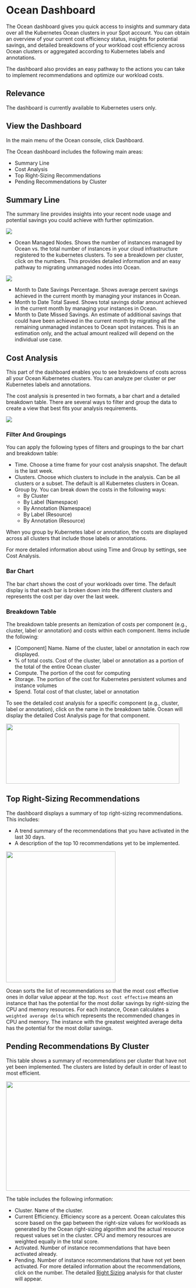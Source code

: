 # Ocean Dashboard

The Ocean dashboard gives you quick access to insights and summary data over all the Kubernetes Ocean clusters in your Spot account. You can obtain an overview of your current cost efficiency status, insights for potential savings, and detailed breakdowns of your workload cost efficiency across Ocean clusters or aggregated according to Kubernetes labels and annotations.

The dashboard also provides an easy pathway to the actions you can take to implement recommendations and optimize our workload costs.

## Relevance

The dashboard is currently available to Kubernetes users only.

## View the Dashboard

In the main menu of the Ocean console, click Dashboard.

The Ocean dashboard includes the following main areas:

- Summary Line
- Cost Analysis
- Top Right-Sizing Recommendations
- Pending Recommendations by Cluster

## Summary Line

The summary line provides insights into your recent node usage and potential savings you could achieve with further optimization.

<img src="/ocean/_media/tutorials-ocean-dashboard-01.png" />

- Ocean Managed Nodes. Shows the number of instances managed by Ocean vs. the total number of instances in your cloud infrastructure registered to the kubernetes clusters. To see a breakdown per cluster, click on the numbers. This provides detailed information and an easy pathway to migrating unmanaged nodes into Ocean.

<img src="/ocean/_media/tutorials-ocean-dashboard-02.png" />

- Month to Date Savings Percentage. Shows average percent savings achieved in the current month by managing your instances in Ocean.
- Month to Date Total Saved. Shows total savings dollar amount achieved in the current month by managing your instances in Ocean.
- Month to Date Missed Savings. An estimate of additional savings that could have been achieved in the current month by migrating all the remaining unmanaged instances to Ocean spot instances. This is an estimation only, and the actual amount realized will depend on the individual use case.

## Cost Analysis

This part of the dashboard enables you to see breakdowns of costs across all your Ocean Kubernetes clusters. You can analyze per cluster or per Kubernetes labels and annotations.

The cost analysis is presented in two formats, a bar chart and a detailed breakdown table. There are several ways to filter and group the data to create a view that best fits your analysis requirements.

<img src="/ocean/_media/tutorials-ocean-dashboard-03.png" />

### Filter And Groupings

You can apply the following types of filters and groupings to the bar chart and breakdown table:

- Time. Choose a time frame for your cost analysis snapshot. The default is the last week.
- Clusters. Choose which clusters to include in the analysis. Can be all clusters or a subset. The default is all Kubernetes clusters in Ocean.
- Group by. You can break down the costs in the following ways:
  - By Cluster
  - By Label (Namespace)
  - By Annotation (Namespace)
  - By Label (Resource)
  - By Annotation (Resource)

When you group by Kubernetes label or annotation, the costs are displayed across all clusters that include those labels or annotations.

For more detailed information about using Time and Group by settings, see Cost Analysis.

### Bar Chart

The bar chart shows the cost of your workloads over time. The default display is that each bar is broken down into the different clusters and represents the cost per day over the last week.

### Breakdown Table

The breakdown table presents an itemization of costs per component (e.g., cluster, label or annotation) and costs within each component. Items include the following:

- [Component] Name. Name of the cluster, label or annotation in each row displayed.
- % of total costs. Cost of the cluster, label or annotation as a portion of the total of the entire Ocean cluster
- Compute. The portion of the cost for computing
- Storage. The portion of the cost for Kubernetes persistent volumes and instance volumes
- Spend. Total cost of that cluster, label or annotation

To see the detailed cost analysis for a specific component (e.g., cluster, label or annotation), click on the name in the breakdown table. Ocean will display the detailed Cost Analysis page for that component.

<img src="/ocean/_media/tutorials-ocean-dashboard-04.png" width="475" height="164" />

## Top Right-Sizing Recommendations

The dashboard displays a summary of top right-sizing recommendations. This includes:

- A trend summary of the recommendations that you have activated in the last 30 days.
- A description of the top 10 recommendations yet to be implemented.

<img src="/ocean/_media/tutorials-ocean-dashboard-05.png" width="300" height="358" />

Ocean sorts the list of recommendations so that the most cost effective ones in dollar value appear at the top. `Most cost effective` means an instance that has the potential for the most dollar savings by right-sizing the CPU and memory resources. For each instance, Ocean calculates a `weighted average delta` which represents the recommended changes in CPU and memory. The instance with the greatest weighted average delta has the potential for the most dollar savings.

## Pending Recommendations By Cluster

This table shows a summary of recommendations per cluster that have not yet been implemented. The clusters are listed by default in order of least to most efficient.

<img src="/ocean/_media/tutorials-ocean-dashboard-06.png" width="512" height="299" />

The table includes the following information:

- Cluster. Name of the cluster.
- Current Efficiency. Efficiency score as a percent. Ocean calculates this score based on the gap between the right-size values for workloads as generated by the Ocean right-sizing algorithm and the actual resource request values set in the cluster. CPU and memory resources are weighted equally in the total score.
- Activated. Number of instance recommendations that have been activated already.
- Pending. Number of instance recommendations that have not yet been activated. For more detailed information about the recommendations, click on the number. The detailed [Right Sizing](ocean/features/right-sizing) analysis for that cluster will appear.


